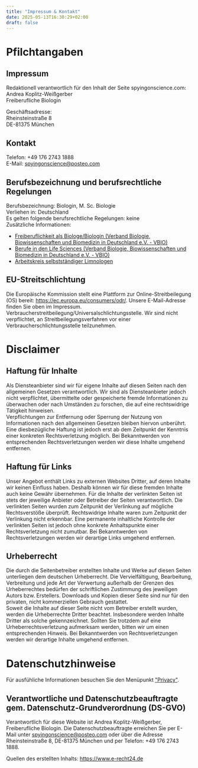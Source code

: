 ```yaml
---
title: "Impressum & Kontakt"
date: 2025-05-13T16:30:29+02:00
draft: false
---
```


# Pfilchtangaben
## Impressum
Redaktionell verantwortlich für den Inhalt der Seite spyingonscience.com:  
Andrea Koplitz-Weißgerber  
Freiberufliche Biologin 

Geschäftsadresse:  
Rheinsteinstraße 8  
DE-81375 München  

## Kontakt
Telefon: +49 176 2743 1888  
E-Mail: [spyingonscience@posteo.com](mailto:spyingonscience@posteo.com?subject=Kontaktaufnahme%20über%20die%20Webseite%20spyingonscience.com)


## Berufsbezeichnung und berufsrechtliche Regelungen
Berufsbezeichnung: Biologin, M. Sc. Biologie  
Verliehen in: Deutschland  
Es gelten folgende berufsrechtliche Regelungen: keine  
Zusätzliche Informationen: 
* [Freiberuflichkeit als Biologe/Biologin (Verband Biologie, Biowissenschaften und Biomedizin in Deutschland e.V. - VBIO)](https://www.vbio.de/ausbildung-beruf/freiebiologen#c5369)
* [Berufe in den Life Sciences (Verband Biologie, Biowissenschaften und Biomedizin in Deutschland e.V. - VBIO)](https://www.vbio.de/fileadmin/user_upload/Redaktion_Beruf/pdf/Klassifikation_der_Berufe_in_den_LifeSciences.pdf)  
* [Arbeitskreis selbstständiger Limnologen](https://limnologen.com/)

## EU-Streitschlichtung
Die Europäische Kommission stellt eine Plattform zur Online-Streitbeilegung (OS) bereit: https://ec.europa.eu/consumers/odr/. Unsere E-Mail-Adresse finden Sie oben im Impressum.
Verbraucherstreitbeilegung/Universalschlichtungsstelle. Wir sind nicht verpflichtet, an Streitbeilegungsverfahren vor einer Verbraucherschlichtungsstelle teilzunehmen.

# Disclaimer 
## Haftung für Inhalte
Als Diensteanbieter sind wir für eigene Inhalte auf diesen Seiten nach den allgemeinen Gesetzen verantwortlich. Wir sind als Diensteanbieter jedoch nicht verpflichtet, übermittelte oder gespeicherte fremde Informationen zu überwachen oder nach Umständen zu forschen, die auf eine rechtswidrige Tätigkeit hinweisen.  
Verpflichtungen zur Entfernung oder Sperrung der Nutzung von Informationen nach den allgemeinen Gesetzen bleiben hiervon unberührt. Eine diesbezügliche Haftung ist jedoch erst ab dem Zeitpunkt der Kenntnis einer konkreten Rechtsverletzung möglich. Bei Bekanntwerden von entsprechenden Rechtsverletzungen werden wir diese Inhalte umgehend entfernen.
## Haftung für Links 
Unser Angebot enthält Links zu externen Websites Dritter, auf deren Inhalte wir keinen Einfluss haben. Deshalb können wir für diese fremden Inhalte auch keine Gewähr übernehmen. Für die Inhalte der verlinkten Seiten ist stets der jeweilige Anbieter oder Betreiber der Seiten verantwortlich. Die verlinkten Seiten wurden zum Zeitpunkt der Verlinkung auf mögliche Rechtsverstöße überprüft. Rechtswidrige Inhalte waren zum Zeitpunkt der Verlinkung nicht erkennbar. 
Eine permanente inhaltliche Kontrolle der verlinkten Seiten ist jedoch ohne konkrete Anhaltspunkte einer Rechtsverletzung nicht zumutbar. Bei Bekanntwerden von Rechtsverletzungen werden wir derartige Links umgehend entfernen.
## Urheberrecht
Die durch die Seitenbetreiber erstellten Inhalte und Werke auf diesen Seiten unterliegen dem deutschen Urheberrecht. Die Vervielfältigung, Bearbeitung, Verbreitung und jede Art der Verwertung außerhalb der Grenzen des Urheberrechtes bedürfen der schriftlichen Zustimmung des jeweiligen Autors bzw. Erstellers. Downloads und Kopien dieser Seite sind nur für den privaten, nicht kommerziellen Gebrauch gestattet.  
Soweit die Inhalte auf dieser Seite nicht vom Betreiber erstellt wurden, werden die Urheberrechte Dritter beachtet. Insbesondere werden Inhalte Dritter als solche gekennzeichnet. Sollten Sie trotzdem auf eine Urheberrechtsverletzung aufmerksam werden, bitten wir um einen entsprechenden Hinweis. Bei Bekanntwerden von Rechtsverletzungen werden wir derartige Inhalte umgehend entfernen.

# Datenschutzhinweise

Für ausfühliche Informationen besuchen Sie den Menüpunkt ["Privacy"](posts/privacy.md). 

##  Verantwortliche und Datenschutzbeauftragte gem. Datenschutz-Grundverordnung (DS-GVO)
Verantwortlich für diese Website ist Andrea Koplitz-Weißgerber, Freiberufliche Biologin.
Die Datenschutzbeauftragte erreichen Sie per E-Mail unter [spyingonscience@posteo.com](mailto:spyingonscience@posteo.com?subject=Kontaktaufnahme%20über%20die%20Webseite%20spyingonscience.com)
oder über die Adresse Rheinsteinstraße 8, DE-81375 München und per Telefon: +49 176 2743 1888.



Quellen des erstellten Inhalts:
https://www.e-recht24.de
